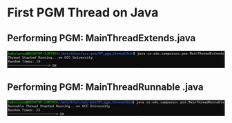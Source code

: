 # First PGM Thread on Java

## Performing PGM: MainThreadExtends.java
![Performing PGM](./assets/MainThreadExtends.jpg)

## Performing PGM: MainThreadRunnable .java
![Performing PGM](./assets/MainThreadRunnable.jpg)